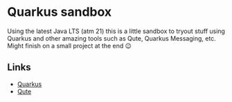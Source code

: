 # Quarkus sandbox

Using the latest Java LTS (atm 21) this is a little sandbox to tryout stuff using Quarkus and other amazing tools such as Qute, Quarkus Messaging, etc.
Might finish on a small project at the end :wink:

## Links

* [Quarkus](https://quarkus.io/)
* [Qute](https://quarkus.io/guides/qute)